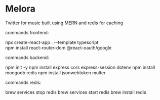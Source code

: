 # Melora
Twitter for music built using MERN and redis for caching


commands frontend:

npx create-react-app . --template typescript </br>
npm install react-router-dom @react-oauth/google

commands backend:

npm init -y
npm install express cors express-session dotenv
npm install mongodb redis
npm install jsonwebtoken multer

commands redis:

brew services stop redis
brew services start redis
brew install redis
